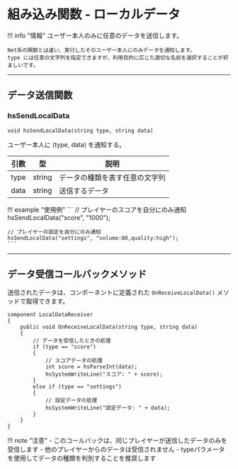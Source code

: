 # 組み込み関数 - ローカルデータ

!!! info "情報"
    ユーザー本人のみに任意のデータを送信します。

    Net系の関数とは違い、実行したそのユーザー本人にのみデータを通知します。
    type には任意の文字列を指定できますが、利用目的に応じた適切な名前を選択することが好ましいです。

***

## データ送信関数

### hsSendLocalData
`void hsSendLocalData(string type, string data)`

ユーザー本人に (type, data) を通知する。

| 引数 | 型 | 説明 |
|------|------|------|
| type | string | データの種類を表す任意の文字列 |
| data | string | 送信するデータ |

!!! example "使用例"
    ```
    // プレイヤーのスコアを自分にのみ通知
    hsSendLocalData("score", "1000");
    
    // プレイヤーの設定を自分にのみ通知
    hsSendLocalData("settings", "volume:80,quality:high");
    ```

***

## データ受信コールバックメソッド

送信されたデータは、コンポーネントに定義された `OnReceiveLocalData()` メソッドで取得できます。

```
component LocalDataReceiver
{
    public void OnReceiveLocalData(string type, string data)
    {
        // データを受信したときの処理
        if (type == "score")
        {
            // スコアデータの処理
            int score = hsParseInt(data);
            hsSystemWriteLine("スコア: " + score);
        }
        else if (type == "settings")
        {
            // 設定データの処理
            hsSystemWriteLine("設定データ: " + data);
        }
    }
}
```

!!! note "注意"
    - このコールバックは、同じプレイヤーが送信したデータのみを受信します
    - 他のプレイヤーからのデータは受信されません
    - typeパラメータを使用してデータの種類を判別することを推奨します